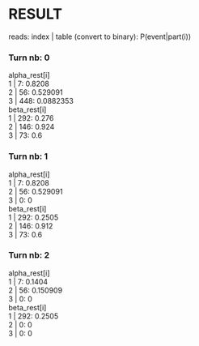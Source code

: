 # RESULT

reads: index | table (convert to binary): P(event|part(i))

### Turn nb: 0

alpha_rest[i] </br>
1 | 7: 0.8208 </br>
2 | 56: 0.529091 </br>
3 | 448: 0.0882353 </br>
beta_rest[i] </br>
1 | 292: 0.276 </br>
2 | 146: 0.924 </br>
3 | 73: 0.6 </br>

### Turn nb: 1

alpha_rest[i] </br>
1 | 7: 0.8208 </br>
2 | 56: 0.529091 </br>
3 | 0: 0 </br>
beta_rest[i] </br>
1 | 292: 0.2505 </br>
2 | 146: 0.912 </br>
3 | 73: 0.6 </br> 

### Turn nb: 2

alpha_rest[i] </br>
1 | 7: 0.1404 </br>
2 | 56: 0.150909 </br>
3 | 0: 0 </br>
beta_rest[i] </br>
1 | 292: 0.2505 </br>
2 | 0: 0 </br>
3 | 0: 0 </br>